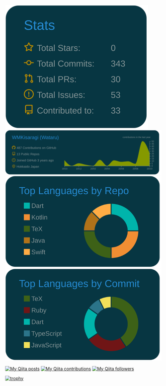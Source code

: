 [![](https://raw.githubusercontent.com/WMKisaragi/WMKisaragi/master/profile-summary-card-output/solarized_dark/3-stats.svg)](https://github.com/vn7n24fzkq/github-profile-summary-cards)
[![](https://raw.githubusercontent.com/WMKisaragi/WMKisaragi/master/profile-summary-card-output/solarized_dark/0-profile-details.svg)](https://github.com/vn7n24fzkq/github-profile-summary-cards)
[![](https://raw.githubusercontent.com/WMKisaragi/WMKisaragi/master/profile-summary-card-output/solarized_dark/1-repos-per-language.svg)](https://github.com/vn7n24fzkq/github-profile-summary-cards)
[![](https://raw.githubusercontent.com/WMKisaragi/WMKisaragi/master/profile-summary-card-output/solarized_dark/2-most-commit-language.svg)](https://github.com/vn7n24fzkq/github-profile-summary-cards)

[![My Qiita posts](https://qiita-badge.apiapi.app/s/wmkisaragi/posts.svg)](http://qiita.com/wmkisaragi)
[![My Qiita contributions](https://qiita-badge.apiapi.app/s/wmkisaragi/contributions.svg)](http://qiita.com/wmkisaragi)
[![My Qiita followers](https://qiita-badge.apiapi.app/s/wmkisaragi/followers.svg)](http://qiita.com/wmkisaragi)

[![trophy](https://github-profile-trophy.vercel.app/?username=WMKisaragi)](https://github.com/ryo-ma/github-profile-trophy)

<!--
**WMKisaragi/WMkisaragi** is a ✨ _special_ ✨ repository because its `README.md` (this file) appears on your GitHub profile.

Here are some ideas to get you started:

- 🔭 I’m currently working on ...
- 🌱 I’m currently learning ...
- 👯 I’m looking to collaborate on ...
- 🤔 I’m looking for help with ...
- 💬 Ask me about ...
- 📫 How to reach me: ...
- 😄 Pronouns: ...
- ⚡ Fun fact: ...
-->
